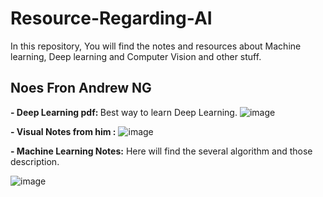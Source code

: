 # Resource-Regarding-AI
In this repository, You will find the notes and resources about Machine learning, Deep learning and Computer Vision and other stuff.

## Noes Fron Andrew NG

<b>- Deep Learning pdf: </b>
Best way to learn Deep Learning.
![image](https://user-images.githubusercontent.com/50872508/206854983-2c04d9c5-52dd-4aeb-9840-fce821f61282.png)


<b>- Visual Notes from him :</b>
![image](https://user-images.githubusercontent.com/50872508/206854627-dce2ca9b-9285-491a-bee5-a02b3d797abf.png)




<b>- Machine Learning Notes:</b>
Here will find the several algorithm and those description.

![image](https://user-images.githubusercontent.com/50872508/206854524-f9e7349f-5c96-4b10-b74c-7c42b50f1af0.png) 

